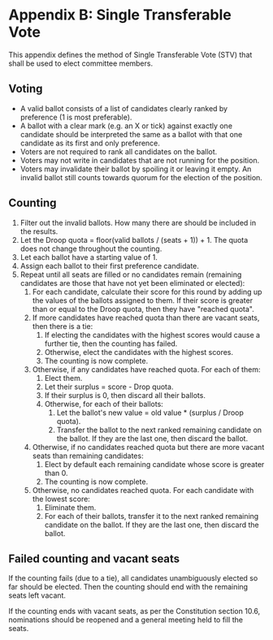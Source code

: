 # Appendix B: Single Transferable Vote

This appendix defines the method of Single Transferable Vote (STV) that shall be used to elect committee members.

## Voting

- A valid ballot consists of a list of candidates clearly ranked by preference (1 is most preferable).
- A ballot with a clear mark (e.g. an X or tick) against exactly one candidate should be interpreted the same as a ballot with that one candidate as its first and only preference.
- Voters are not required to rank all candidates on the ballot.
- Voters may not write in candidates that are not running for the position.
- Voters may invalidate their ballot by spoiling it or leaving it empty. An invalid ballot still counts towards quorum for the election of the position.

## Counting

1. Filter out the invalid ballots. How many there are should be included in the results.
2. Let the Droop quota = floor(valid ballots / (seats + 1)) + 1. The quota does not change throughout the counting.
3. Let each ballot have a starting value of 1.
4. Assign each ballot to their first preference candidate.
5. Repeat until all seats are filled or no candidates remain (remaining candidates are those that have not yet been eliminated or elected):
    1. For each candidate, calculate their score for this round by adding up the values of the ballots assigned to them. If their score is greater than or equal to the Droop quota, then they have "reached quota".
    2. If more candidates have reached quota than there are vacant seats, then there is a tie:
        1. If electing the candidates with the highest scores would cause a further tie, then the counting has failed.
        2. Otherwise, elect the candidates with the highest scores.
        3. The counting is now complete.
    3. Otherwise, if any candidates have reached quota. For each of them:
        1. Elect them.
        2. Let their surplus = score - Drop quota.
        3. If their surplus is 0, then discard all their ballots.
        4. Otherwise, for each of their ballots:
            1. Let the ballot's new value = old value * (surplus / Droop quota).
            2. Transfer the ballot to the next ranked remaining candidate on the ballot. If they are the last one, then discard the ballot.
    4. Otherwise, if no candidates reached quota but there are more vacant seats than remaining candidates:
        1. Elect by default each remaining candidate whose score is greater than 0.
        2. The counting is now complete.
    5. Otherwise, no candidates reached quota. For each candidate with the lowest score:
        1. Eliminate them.
        2. For each of their ballots, transfer it to the next ranked remaining candidate on the ballot. If they are the last one, then discard the ballot.

## Failed counting and vacant seats

If the counting fails (due to a tie), all candidates unambiguously elected so far should be elected. Then the counting should end with the remaining seats left vacant.

If the counting ends with vacant seats, as per the Constitution section 10.6, nominations should be reopened and a general meeting held to fill the seats.

